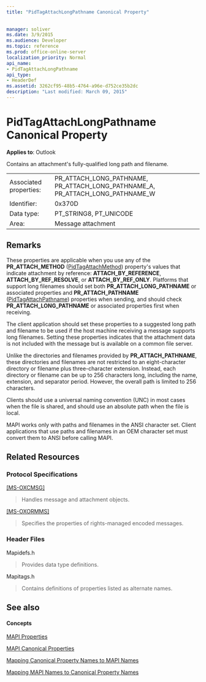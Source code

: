 ```yaml
---
title: "PidTagAttachLongPathname Canonical Property"
 
 
manager: soliver
ms.date: 3/9/2015
ms.audience: Developer
ms.topic: reference
ms.prod: office-online-server
localization_priority: Normal
api_name:
- PidTagAttachLongPathname
api_type:
- HeaderDef
ms.assetid: 3262cf95-48b5-4764-a96e-d752ce35b2dc
description: "Last modified: March 09, 2015"
---
```


# PidTagAttachLongPathname Canonical Property

  
  
**Applies to**: Outlook 
  
Contains an attachment's fully-qualified long path and filename. 
  
|||
|:-----|:-----|
|Associated properties:  <br/> |PR_ATTACH_LONG_PATHNAME, PR_ATTACH_LONG_PATHNAME_A, PR_ATTACH_LONG_PATHNAME_W  <br/> |
|Identifier:  <br/> |0x370D  <br/> |
|Data type:  <br/> |PT_STRING8, PT_UNICODE  <br/> |
|Area:  <br/> |Message attachment  <br/> |
   
## Remarks

These properties are applicable when you use any of the **PR_ATTACH_METHOD** ([PidTagAttachMethod](pidtagattachmethod-canonical-property.md)) property's values that indicate attachment by reference: **ATTACH_BY_REFERENCE**, **ATTACH_BY_REF_RESOLVE**, or **ATTACH_BY_REF_ONLY**. Platforms that support long filenames should set both **PR_ATTACH_LONG_PATHNAME** or associated properties and **PR_ATTACH_PATHNAME** ([PidTagAttachPathname](pidtagattachpathname-canonical-property.md)) properties when sending, and should check **PR_ATTACH_LONG_PATHNAME** or associated properties first when receiving. 
  
The client application should set these properties to a suggested long path and filename to be used if the host machine receiving a message supports long filenames. Setting these properties indicates that the attachment data is not included with the message but is available on a common file server. 
  
Unlike the directories and filenames provided by **PR_ATTACH_PATHNAME**, these directories and filenames are not restricted to an eight-character directory or filename plus three-character extension. Instead, each directory or filename can be up to 256 characters long, including the name, extension, and separator period. However, the overall path is limited to 256 characters. 
  
Clients should use a universal naming convention (UNC) in most cases when the file is shared, and should use an absolute path when the file is local.
  
MAPI works only with paths and filenames in the ANSI character set. Client applications that use paths and filenames in an OEM character set must convert them to ANSI before calling MAPI. 
  
## Related Resources

### Protocol Specifications

[[MS-OXCMSG]](http://msdn.microsoft.com/library/7fd7ec40-deec-4c06-9493-1bc06b349682%28Office.15%29.aspx)
  
> Handles message and attachment objects.
    
[[MS-OXORMMS]](http://msdn.microsoft.com/library/a121dda4-48f3-41f8-b12f-170f533038bb%28Office.15%29.aspx)
  
> Specifies the properties of rights-managed encoded messages.
    
### Header Files

Mapidefs.h
  
> Provides data type definitions.
    
Mapitags.h
  
> Contains definitions of properties listed as alternate names.
    
## See also

#### Concepts

[MAPI Properties](mapi-properties.md)
  
[MAPI Canonical Properties](mapi-canonical-properties.md)
  
[Mapping Canonical Property Names to MAPI Names](mapping-canonical-property-names-to-mapi-names.md)
  
[Mapping MAPI Names to Canonical Property Names](mapping-mapi-names-to-canonical-property-names.md)

